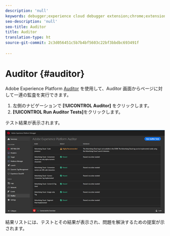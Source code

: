 ```yaml
---
description: 'null'
keywords: debugger;experience cloud debugger extension;chrome;extension;auditor;dtm;target
seo-description: 'null'
seo-title: Auditor
title: Auditor
translation-type: ht
source-git-commit: 2c3d056451c5b7b4bf5603c22bf3bbdbc693491f

---
```



# Auditor {#auditor}

Adobe Experience Platform [Auditor](https://docs.adobe.com/content/help/en/auditor/using/overview.html) を使用して、Auditor 画面からページに対して一連の監査を実行できます。

1. 左側のナビゲーションで **[!UICONTROL Auditor]** をクリックします。
1. **[!UICONTROL Run Auditor Tests]**&#x200B;をクリックします。

テスト結果が表示されます。

![](assets/auditor-results.jpg)

結果リストには、テストとその結果が表示され、問題を解決するための提案が示されます。